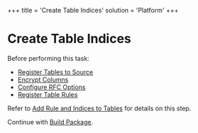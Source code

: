 +++
title = 'Create Table Indices'
solution = 'Platform'
+++

# Create Table Indices

Before performing this task:

  - [Register Tables to Source](Register_Tables_to_Source)
  - [Encrypt Columns](Encrypt_Columns)
  - [Configure RFC Options](Configure_RFC_Options)
  - [Register Table Rules](Register_Table_Rules)

Refer to [Add Rule and Indices to
Tables](Add_Rules_and_Indices_to_Tables) for details on this step.

Continue with [Build Package](Build_Package1).

